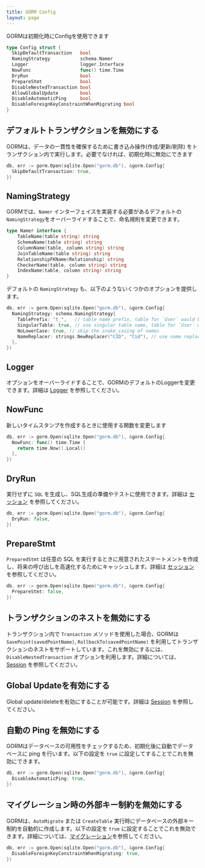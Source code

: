 ```yaml
---
title: GORM Config
layout: page
---
```


GORMは初期化時にConfigを使用できます

```go
type Config struct {
  SkipDefaultTransaction   bool
  NamingStrategy           schema.Namer
  Logger                   logger.Interface
  NowFunc                  func() time.Time
  DryRun                   bool
  PrepareStmt              bool
  DisableNestedTransaction bool
  AllowGlobalUpdate        bool
  DisableAutomaticPing     bool
  DisableForeignKeyConstraintWhenMigrating bool
}
```

## デフォルトトランザクションを無効にする

GORMは、データの一貫性を確保するために書き込み操作(作成/更新/削除) をトランザクション内で実行します。必要でなければ、初期化時に無効にできます

```go
db, err := gorm.Open(sqlite.Open("gorm.db"), &gorm.Config{
  SkipDefaultTransaction: true,
})
```

## <span id="naming_strategy">NamingStrategy</span>

GORMでは、`Namer` インターフェイスを実装する必要があるデフォルトの `NamingStrategy`をオーバーライドすることで、命名規則を変更できます。

```go
type Namer interface {
    TableName(table string) string
    SchemaName(table string) string
    ColumnName(table, column string) string
    JoinTableName(table string) string
    RelationshipFKName(Relationship) string
    CheckerName(table, column string) string
    IndexName(table, column string) string
}
```

デフォルトの `NamingStrategy` も、以下のようないくつかのオプションを提供します。

```go
db, err := gorm.Open(sqlite.Open("gorm.db"), &gorm.Config{
  NamingStrategy: schema.NamingStrategy{
    TablePrefix: "t_",   // table name prefix, table for `User` would be `t_users`
    SingularTable: true, // use singular table name, table for `User` would be `user` with this option enabled
    NoLowerCase: true, // skip the snake_casing of names
    NameReplacer: strings.NewReplacer("CID", "Cid"), // use name replacer to change struct/field name before convert it to db name
  },
})
```

## Logger

オプションをオーバーライドすることで、GORMのデフォルトのLoggerを変更できます。詳細は [Logger](logger.html) を参照してください。

## <span id="now_func">NowFunc</span>

新しいタイムスタンプを作成するときに使用する関数を変更します

```go
db, err := gorm.Open(sqlite.Open("gorm.db"), &gorm.Config{
  NowFunc: func() time.Time {
    return time.Now().Local()
  },
})
```

## DryRun

実行せずに `SQL` を生成し、SQL生成の準備やテストに使用できます。詳細は [セッション](session.html) を参照してください。

```go
db, err := gorm.Open(sqlite.Open("gorm.db"), &gorm.Config{
  DryRun: false,
})
```

## PrepareStmt

`PreparedStmt` は任意の SQL を実行するときに用意されたステートメントを作成し、将来の呼び出しを高速化するためにキャッシュします。詳細は [セッション](session.html) を参照してください。

```go
db, err := gorm.Open(sqlite.Open("gorm.db"), &gorm.Config{
  PrepareStmt: false,
})
```

## トランザクションのネストを無効にする

トランザクション内で `Transaction` メソッドを使用した場合、GORMは `SavePoint(savedPointName)`, `RollbackTo(savedPointName)` を利用してトランザクションのネストをサポートしています。これを無効にするには、`DisableNestedTransaction` オプションを利用します。詳細については、[Session](session.html) を参照してください。


## Global Updateを有効にする

Global update/deleteを有効にすることが可能です。詳細は [Session](session.html) を参照してください。

## 自動の Ping を無効にする

GORMはデータベースの可用性をチェックするため、初期化後に自動でデータベースに ping を行います。以下の設定を `true` に設定してすることでこれを無効にできます。

```go
db, err := gorm.Open(sqlite.Open("gorm.db"), &gorm.Config{
  DisableAutomaticPing: true,
})
```

## マイグレーション時の外部キー制約を無効にする

GORMは、`AutoMigrate` または `CreateTable` 実行時にデータベースの外部キー制約を自動的に作成します。以下の設定を `true` に設定することでこれを無効できます。詳細については、[マイグレーション](migration.html)を参照してください。

```go
db, err := gorm.Open(sqlite.Open("gorm.db"), &gorm.Config{
  DisableForeignKeyConstraintWhenMigrating: true,
})
```
